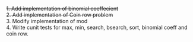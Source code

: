 ~~1. Add implementation of binomial coeffecient~~  
~~2. Add implementation of Coin row problem~~  
3. Modify implementation of mod   
4. Write cunit tests for max, min, search, bsearch, sort, binomial coeff and coin row. 